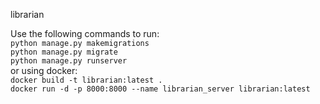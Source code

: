 librarian

Use the following commands to run:  
`python manage.py makemigrations `  
`python manage.py migrate `  
`python manage.py runserver `  
or using docker:  
`docker build -t librarian:latest .`  
`docker run -d -p 8000:8000 --name librarian_server librarian:latest`